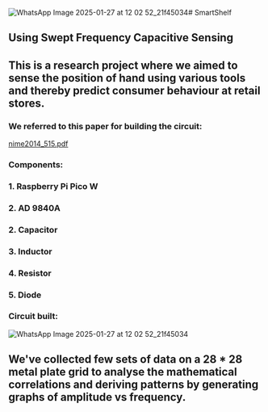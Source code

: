 ![WhatsApp Image 2025-01-27 at 12 02 52_21f45034](https://github.com/user-attachments/assets/40af2822-1bdf-484d-9b0c-edca9772f9b4)# SmartShelf
## Using Swept Frequency Capacitive Sensing
##  This is a research project where we aimed to sense the position of hand using various tools and thereby predict consumer behaviour at retail stores.
### We referred to this paper for building the circuit:
[nime2014_515.pdf](https://github.com/user-attachments/files/18554242/nime2014_515.pdf)
### Components:
### 1. Raspberry Pi Pico W
### 2. AD 9840A
### 2. Capacitor
### 3. Inductor
### 4. Resistor
### 5. Diode
### Circuit built: 
![WhatsApp Image 2025-01-27 at 12 02 52_21f45034](https://github.com/user-attachments/assets/a937de54-1825-4359-be30-22a2d9b68094)
## We've collected few sets of data on a 28 * 28 metal plate grid to analyse the mathematical correlations and deriving patterns by generating graphs of amplitude vs frequency.
